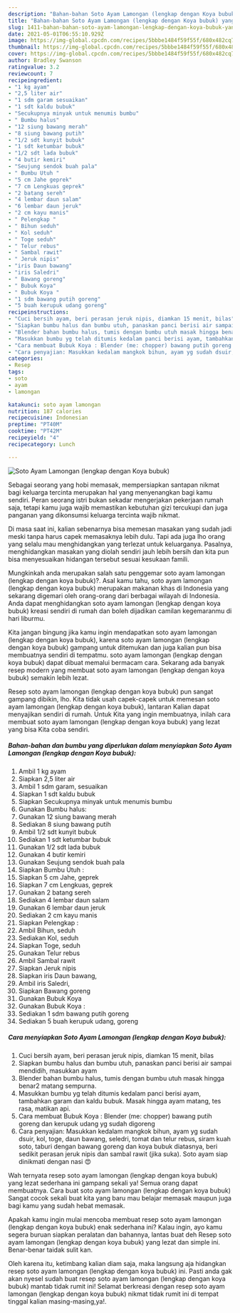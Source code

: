 ```yaml
---
description: "Bahan-bahan Soto Ayam Lamongan (lengkap dengan Koya bubuk) yang lezat Untuk Jualan"
title: "Bahan-bahan Soto Ayam Lamongan (lengkap dengan Koya bubuk) yang lezat Untuk Jualan"
slug: 1411-bahan-bahan-soto-ayam-lamongan-lengkap-dengan-koya-bubuk-yang-lezat-untuk-jualan
date: 2021-05-01T06:55:10.929Z
image: https://img-global.cpcdn.com/recipes/5bbbe1484f59f55f/680x482cq70/soto-ayam-lamongan-lengkap-dengan-koya-bubuk-foto-resep-utama.jpg
thumbnail: https://img-global.cpcdn.com/recipes/5bbbe1484f59f55f/680x482cq70/soto-ayam-lamongan-lengkap-dengan-koya-bubuk-foto-resep-utama.jpg
cover: https://img-global.cpcdn.com/recipes/5bbbe1484f59f55f/680x482cq70/soto-ayam-lamongan-lengkap-dengan-koya-bubuk-foto-resep-utama.jpg
author: Bradley Swanson
ratingvalue: 3.2
reviewcount: 7
recipeingredient:
- "1 kg ayam"
- "2,5 liter air"
- "1 sdm garam sesuaikan"
- "1 sdt kaldu bubuk"
- "Secukupnya minyak untuk menumis bumbu"
- " Bumbu halus"
- "12 siung bawang merah"
- "8 siung bawang putih"
- "1/2 sdt kunyit bubuk"
- "1 sdt ketumbar bubuk"
- "1/2 sdt lada bubuk"
- "4 butir kemiri"
- "Seujung sendok buah pala"
- " Bumbu Utuh "
- "5 cm Jahe geprek"
- "7 cm Lengkuas geprek"
- "2 batang sereh"
- "4 lembar daun salam"
- "6 lembar daun jeruk"
- "2 cm kayu manis"
- " Pelengkap "
- " Bihun seduh"
- " Kol seduh"
- " Toge seduh"
- " Telur rebus"
- " Sambal rawit"
- " Jeruk nipis"
- "iris Daun bawang"
- "iris Saledri"
- " Bawang goreng"
- " Bubuk Koya"
- " Bubuk Koya "
- "1 sdm bawang putih goreng"
- "5 buah kerupuk udang goreng"
recipeinstructions:
- "Cuci bersih ayam, beri perasan jeruk nipis, diamkan 15 menit, bilas"
- "Siapkan bumbu halus dan bumbu utuh, panaskan panci berisi air sampai mendidih, masukkan ayam"
- "Blender bahan bumbu halus, tumis dengan bumbu utuh masak hingga benar2 matang sempurna."
- "Masukkan bumbu yg telah ditumis kedalam panci berisi ayam, tambahkan garam dan kaldu bubuk. Masak hingga ayam matang, tes rasa, matikan api."
- "Cara membuat Bubuk Koya : Blender (me: chopper) bawang putih goreng dan kerupuk udang yg sudah digoreng"
- "Cara penyajian: Masukkan kedalam mangkok bihun, ayam yg sudah dsuir, kol, toge, daun bawang, seledri, tomat dan telur rebus, siram kuah soto, taburi dengan bawang goreng dan koya bubuk diatasnya, beri sedikit perasan jeruk nipis dan sambal rawit (jika suka). Soto ayam siap dinikmati dengan nasi 😍"
categories:
- Resep
tags:
- soto
- ayam
- lamongan

katakunci: soto ayam lamongan 
nutrition: 187 calories
recipecuisine: Indonesian
preptime: "PT40M"
cooktime: "PT42M"
recipeyield: "4"
recipecategory: Lunch

---
```



![Soto Ayam Lamongan (lengkap dengan Koya bubuk)](https://img-global.cpcdn.com/recipes/5bbbe1484f59f55f/680x482cq70/soto-ayam-lamongan-lengkap-dengan-koya-bubuk-foto-resep-utama.jpg)

Sebagai seorang yang hobi memasak, mempersiapkan santapan nikmat bagi keluarga tercinta merupakan hal yang menyenangkan bagi kamu sendiri. Peran seorang istri bukan sekadar mengerjakan pekerjaan rumah saja, tetapi kamu juga wajib memastikan kebutuhan gizi tercukupi dan juga panganan yang dikonsumsi keluarga tercinta wajib nikmat.

Di masa  saat ini, kalian sebenarnya bisa memesan masakan yang sudah jadi meski tanpa harus capek memasaknya lebih dulu. Tapi ada juga lho orang yang selalu mau menghidangkan yang terlezat untuk keluarganya. Pasalnya, menghidangkan masakan yang diolah sendiri jauh lebih bersih dan kita pun bisa menyesuaikan hidangan tersebut sesuai kesukaan famili. 



Mungkinkah anda merupakan salah satu penggemar soto ayam lamongan (lengkap dengan koya bubuk)?. Asal kamu tahu, soto ayam lamongan (lengkap dengan koya bubuk) merupakan makanan khas di Indonesia yang sekarang digemari oleh orang-orang dari berbagai wilayah di Indonesia. Anda dapat menghidangkan soto ayam lamongan (lengkap dengan koya bubuk) kreasi sendiri di rumah dan boleh dijadikan camilan kegemaranmu di hari liburmu.

Kita jangan bingung jika kamu ingin mendapatkan soto ayam lamongan (lengkap dengan koya bubuk), karena soto ayam lamongan (lengkap dengan koya bubuk) gampang untuk ditemukan dan juga kalian pun bisa membuatnya sendiri di tempatmu. soto ayam lamongan (lengkap dengan koya bubuk) dapat dibuat memalui bermacam cara. Sekarang ada banyak resep modern yang membuat soto ayam lamongan (lengkap dengan koya bubuk) semakin lebih lezat.

Resep soto ayam lamongan (lengkap dengan koya bubuk) pun sangat gampang dibikin, lho. Kita tidak usah capek-capek untuk memesan soto ayam lamongan (lengkap dengan koya bubuk), lantaran Kalian dapat menyajikan sendiri di rumah. Untuk Kita yang ingin membuatnya, inilah cara membuat soto ayam lamongan (lengkap dengan koya bubuk) yang lezat yang bisa Kita coba sendiri.

<!--inarticleads1-->

##### Bahan-bahan dan bumbu yang diperlukan dalam menyiapkan Soto Ayam Lamongan (lengkap dengan Koya bubuk):

1. Ambil 1 kg ayam
1. Siapkan 2,5 liter air
1. Ambil 1 sdm garam, sesuaikan
1. Siapkan 1 sdt kaldu bubuk
1. Siapkan Secukupnya minyak untuk menumis bumbu
1. Gunakan  Bumbu halus:
1. Gunakan 12 siung bawang merah
1. Sediakan 8 siung bawang putih
1. Ambil 1/2 sdt kunyit bubuk
1. Sediakan 1 sdt ketumbar bubuk
1. Gunakan 1/2 sdt lada bubuk
1. Gunakan 4 butir kemiri
1. Gunakan Seujung sendok buah pala
1. Siapkan  Bumbu Utuh :
1. Siapkan 5 cm Jahe, geprek
1. Siapkan 7 cm Lengkuas, geprek
1. Gunakan 2 batang sereh
1. Sediakan 4 lembar daun salam
1. Gunakan 6 lembar daun jeruk
1. Sediakan 2 cm kayu manis
1. Siapkan  Pelengkap :
1. Ambil  Bihun, seduh
1. Sediakan  Kol, seduh
1. Siapkan  Toge, seduh
1. Gunakan  Telur rebus
1. Ambil  Sambal rawit
1. Siapkan  Jeruk nipis
1. Siapkan iris Daun bawang,
1. Ambil iris Saledri,
1. Siapkan  Bawang goreng
1. Gunakan  Bubuk Koya
1. Gunakan  Bubuk Koya :
1. Sediakan 1 sdm bawang putih goreng
1. Sediakan 5 buah kerupuk udang, goreng




<!--inarticleads2-->

##### Cara menyiapkan Soto Ayam Lamongan (lengkap dengan Koya bubuk):

1. Cuci bersih ayam, beri perasan jeruk nipis, diamkan 15 menit, bilas
1. Siapkan bumbu halus dan bumbu utuh, panaskan panci berisi air sampai mendidih, masukkan ayam
1. Blender bahan bumbu halus, tumis dengan bumbu utuh masak hingga benar2 matang sempurna.
1. Masukkan bumbu yg telah ditumis kedalam panci berisi ayam, tambahkan garam dan kaldu bubuk. Masak hingga ayam matang, tes rasa, matikan api.
1. Cara membuat Bubuk Koya : Blender (me: chopper) bawang putih goreng dan kerupuk udang yg sudah digoreng
1. Cara penyajian: Masukkan kedalam mangkok bihun, ayam yg sudah dsuir, kol, toge, daun bawang, seledri, tomat dan telur rebus, siram kuah soto, taburi dengan bawang goreng dan koya bubuk diatasnya, beri sedikit perasan jeruk nipis dan sambal rawit (jika suka). Soto ayam siap dinikmati dengan nasi 😍




Wah ternyata resep soto ayam lamongan (lengkap dengan koya bubuk) yang lezat sederhana ini gampang sekali ya! Semua orang dapat membuatnya. Cara buat soto ayam lamongan (lengkap dengan koya bubuk) Sangat cocok sekali buat kita yang baru mau belajar memasak maupun juga bagi kamu yang sudah hebat memasak.

Apakah kamu ingin mulai mencoba membuat resep soto ayam lamongan (lengkap dengan koya bubuk) enak sederhana ini? Kalau ingin, ayo kamu segera buruan siapkan peralatan dan bahannya, lantas buat deh Resep soto ayam lamongan (lengkap dengan koya bubuk) yang lezat dan simple ini. Benar-benar taidak sulit kan. 

Oleh karena itu, ketimbang kalian diam saja, maka langsung aja hidangkan resep soto ayam lamongan (lengkap dengan koya bubuk) ini. Pasti anda gak akan nyesel sudah buat resep soto ayam lamongan (lengkap dengan koya bubuk) mantab tidak rumit ini! Selamat berkreasi dengan resep soto ayam lamongan (lengkap dengan koya bubuk) nikmat tidak rumit ini di tempat tinggal kalian masing-masing,ya!.

